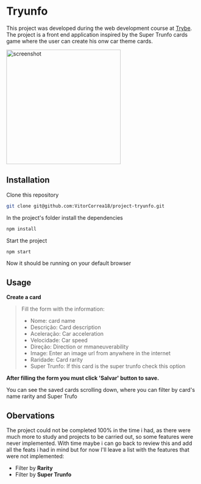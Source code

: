 # Tryunfo

This project was developed during the web development course at [Trybe](https://www.betrybe.com/).
The project is a front end application inspired by the Super Trunfo cards game where the user can create his onw car theme cards.

<img src="./src/tryunfo.png" alt='screenshot' width="300">

## Installation

Clone this repository
```bash
git clone git@github.com:VitorCorrea18/project-tryunfo.git
```
In the project's folder install the dependencies
```bash
npm install
```
Start the project
```bash
npm start
```

Now it should be running on your default browser

## Usage
<strong>Create a card</strong>

>Fill the form with the information:
>- Nome: card name
>- Descrição: Card description
>- Aceleração: Car acceleration
>- Velocidade: Car speed
>- Direção: Direction or mmaneuverability
>- Image: Enter an image url from anywhere in the internet
>- Raridade: Card rarity
>- Super Trunfo: If this card is the super trunfo check this option

<strong>After filling the form you must click 'Salvar' button to save.</strong> <br>

You can see the saved cards scrolling down, where you can filter by card's name rarity and Super Trufo


## Obervations
  The project could not be completed 100% in the time i had, as there were much more to study and projects to be carried out,
  so some features were never implemented. With time maybe i can go back to review this and add all the feats i had in mind but for now I'll leave a list with
  the features that were not implemented:
  
  - Filter by <strong>Rarity</strong> <br>
  - Filter by <strong>Super Trunfo</strong>

